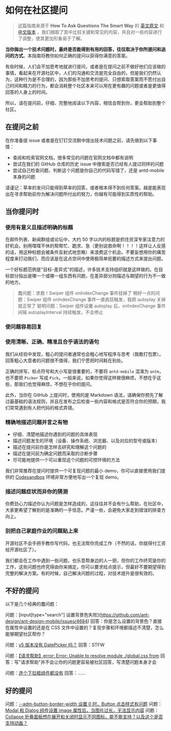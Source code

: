 # 如何在社区提问

> 这篇指南来源于 **How To Ask Questions The Smart Way** 的 [英文原文](http://www.catb.org/~esr/faqs/smart-questions.html) 和 [中文版本](https://github.com/ryanhanwu/How-To-Ask-Questions-The-Smart-Way/blob/main/README-zh_CN.md) ，我们摘取了其中比较关键和常见的内容，并且对一些内容进行了调整，使其更加形象易于了解。

**当你拋出一个技术问题时，最终是否能得到有用的回答，往往取决于你所提问和追问的方式**。本指南将教你如何正确的提问以获得你满意的答案。

有些时候，人们会不加思考地就进行提问，或者是在提问之前不做好他们应该做的事情，看起来在开源社区中，人们的沟通和交流是完全自由的，但是我们仍然认为，这种行为是不合理的，因为那些不加思考的提问、只想索取答案而不愿付出自己时间和精力的行为，都会消耗整个社区本来可以用在更有趣的问题或者是更值得回答的人身上的时间。

所以，请在提问前，仔细、完整地阅读以下内容，相信会帮到你，更会帮助到整个社区。

## 在提问之前

在你准备提 issue 或者是在钉钉交流群中提出技术问题之前，请先做到以下事情：

- 查阅和检索官网文档，很多常见的问题在官网文档中都有说明
- 尝试在我们的 GitHub 仓库的历史 issue 中搜索是否已经有人提过同样的问题
- 尝试自己检查问题，判断这个问题是你自己的代码写错了，还是 antd-mobile 本身的问题

请谨记：草率的发问只能得到草率的回答，或者根本得不到任何答案。越是能表现出在寻求帮助前你为解决问题所付出的努力，你越有可能得到实质性的帮助。

## 当你提问时

### 使用有意义且描述明确的标题

在邮件列表、新闻群组或论坛中，大约 50 字以内的标题是抓住资深专家注意力的好机会。别用喋喋不休的帮帮忙、跪求、急（更别说救命啊！！！！这样让人反感的话，用这种标题会被条件反射式地忽略）来浪费这个机会。不要妄想用你的痛苦程度来打动我们，而应该是在这点空间中使用极简单扼要的描述方式来提出问题。

一个好标题范例是"目标-差异式"的描述，许多技术支持组织就是这样做的。在目标部分指出是哪一个或哪一组东西有问题，在差异部分则描述与期望的行为不一致的地方。

> 蠢问题：求救！Swiper 组件 onIndexChange 事件挂掉了
> 稍好一点的问题：Swiper 组件 onIndexChange 事件一直疯狂触发，我把 autoplay 关掉就正常了
> 聪明问题：Swiper 组件设置 autoplay 后，onIndexChange 事件间隔 autoplayInterval 持续触发，不会停止

### 使问题容易回复

### 使用清晰、正确、精准且合乎语法的语句

我们从经验中发现，粗心的提问者通常也会粗心地写程序与思考（我敢打包票）。回答粗心大意者的问题很不值得，我们宁愿把时间耗在别处。

正确的拼写、标点符号和大小写是很重要的，不要将 `antd-mobile` 混淆为 `antm`，也不要把 `Picker` 写成 `Pick`。一般来说，如果你觉得这样做很麻烦，不想在乎这些，那我们也觉得麻烦，不想在乎你的提问。

此外，当你在 GitHub 上提问时，使用的是 Markdown 语法，请确保你预先了解过最基础的语法规则，并且在发布之后检查一些内容和格式是否符合你的预期，我们常常遇到有人把代码的格式弄错。

### 精确地描述问题并言之有物

- 仔细、清楚地描述你遇到的问题的具体表现
- 描述问题发生的环境（设备、操作系统、浏览器、以及对应的型号或版本）
- 描述在提问前你是怎样去研究和理解这个问题的
- 描述在提问前为确定问题而采取的诊断步骤
- 尽可能地提供一个可以重现这个问题的可控环境的方法

我们非常推荐在提问时提供一个可复现问题的最小 demo，你可以直接使用我们提供的 [Codesandbox](https://codesandbox.io/s/antd-mobile-snrxr?file=/src/App.tsx) 环境非常方便地写出一个复现 demo。

### 描述问题症状而非你的猜测

你费劲心力描述你认为问题是怎样造成的，这往往并不会有什么帮助，在社区中，大家更希望了解到的是准确的一手信息。严谨一些，会避免大家走到错误的排查方向上。

### 别把自己家庭作业的问题贴上来

开源社区不会手把手教你写代码，也无法帮你完成工作（不然的话，你就得付工资给开源社区了）。

我们都会在工作中遇到一些问题，也乐意帮身边的人一把，但你的工作终究是你的工作，这些问题也终究得由你来搞定。你可以要求给点提示，但最好不要期望得到完整的解决方案。有的时候，自己解决问题的过程，对技术提升是很有效的。

## 不好的提问

以下是几个经典的蠢问题：

问题：[input\[type="search"] 设置背景色失败](https://github.com/ant-design/ant-design-mobile/issues/4684)
回答：你是怎么设置的背景色？直接在属性中设置的还是在 CSS 文件中设置的？复现步骤和环境都描述不清楚，怎么能够期望社区帮你？

问题：[v5 版本没有 DatePicker 吗？](https://github.com/ant-design/ant-design-mobile/issues/4700)
回答：STFW

问题：[【请求帮助】error: Error: Unable to resolve module ./global.css from](https://github.com/ant-design/ant-design-mobile/issues/4687)
回答：写"请求帮助"并不会让你的问题更容易被社区回答，写清楚问题本身才会

问题：[连个下拉框组件都没有](https://github.com/ant-design/ant-design-mobile/issues/4720)
回答：……

## 好的提问

问题：[--adm-button-border-width 设置 0 时，Button 点击样式有问题](https://github.com/ant-design/ant-design-mobile/issues/4709)
问题：[Modal 和 Dialog 组件设置 image 属性后，当图片过长，无法显示内容](https://github.com/ant-design/ant-design-mobile/issues/4712)
问题：[Collapse 折叠面板想在展开和关闭时显示不同图标，能不能支持？以及这个是否支持动画？](https://github.com/ant-design/ant-design-mobile/issues/4545)
